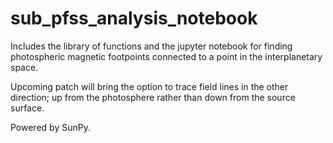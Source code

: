 # sub_pfss_analysis_notebook

Includes the library of functions and the jupyter notebook for finding photospheric magnetic footpoints connected to a point in the interplanetary space.

Upcoming patch will bring the option to trace field lines in the other direction; up from the photosphere rather than down from the source surface.

Powered by SunPy.
